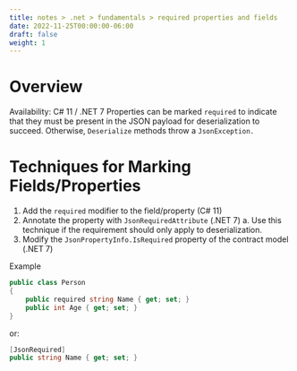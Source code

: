 ```yaml
---
title: notes > .net > fundamentals > required properties and fields
date: 2022-11-25T00:00:00-06:00
draft: false
weight: 1
---
```


# Overview
<g>Availability: C# 11 / .NET 7</g>
Properties can be marked `required` to indicate that they must be present in the JSON payload for deserialization to succeed.  Otherwise, `Deserialize` methods throw a `JsonException.`

# Techniques for Marking Fields/Properties
1. Add the `required` modifier to the field/property (C# 11)
2. Annotate the property with `JsonRequiredAttribute` (.NET 7)
    a. Use this technique if the requirement should only apply to deserialization.
3. Modify the `JsonPropertyInfo.IsRequired` property of the contract model (.NET 7)
	
Example
```cs
public class Person 
{
	public required string Name { get; set; }
	public int Age { get; set; }
}
```
or:
```cs
[JsonRequired]
public string Name { get; set; }
```
